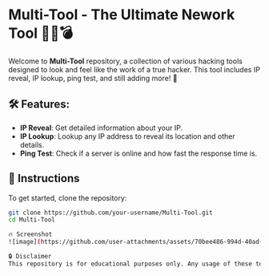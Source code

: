 # Multi-Tool - The Ultimate Nework Tool 🧑‍💻💣

Welcome to **Multi-Tool** repository, a collection of various hacking tools designed to look and feel like the work of a true hacker. This tool includes IP reveal, IP lookup, ping test, and still adding more! 🚀

## 🛠️ Features:
- **IP Reveal**: Get detailed information about your IP.
- **IP Lookup**: Lookup any IP address to reveal its location and other details.
- **Ping Test**: Check if a server is online and how fast the response time is.

## 📜 Instructions

To get started, clone the repository:

```bash
git clone https://github.com/your-username/Multi-Tool.git
cd Multi-Tool

🔥 Screenshot
![image](https://github.com/user-attachments/assets/70bee486-994d-40ad-bd3c-03b8bd282ef1)

🔒 Disclaimer
This repository is for educational purposes only. Any usage of these tools should be legal and ethical.
